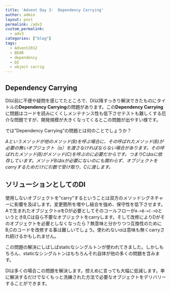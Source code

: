 ```yaml
---
title: 'Advent Day 3:  Dependency Carrying'
author: admin
layout: post
permalink: /adv3
custom_permalink:
  - adv3
categories: ["blog"]
tags:
  - Advent2012
  - BEAR
  - dependency
  - DI
  - object carrig
---
```


## Dependency Carrying

DI以前に不便や疑問を感じてたところで、DI以降すっきり解決できたものにタイトルの**Dependency Carrying**の問題があります。この**Dependency Carrying**に問題はコードを読みにくくしメンテナンス性も低下させテストも難しくする厄介な問題ですが、開発規模が大きくなってくるとこの問題が出やすい様です。

では&#8221;Dependency Carrying&#8221;の問題とは何のことでしょうか？

*Aというメソッドが他のメソッド(B)を呼ぶ場合に、その呼ばれたメソッド(B)が必要の無いオブジェクト（α）を渡さなければならない場合があります。その呼ばれたメソッド(B)がメソッド(C)を呼ぶのに必要だからです。つまりCはαに依存しています。メソッドBはαが必要にないのにも関わらず、オブジェクトをcarryするためだけに引数で受け取り、Cに渡します。*

## ソリューションとしてのDI

使用しないオブジェクトを&#8221;carry&#8221;するということは双方のメソッドシグネチャーに影響を及ぼします。変更箇所を増やし結合を強め、保守性を低下させます。Aで生まれたオブジェクトαをDが必要としてそのコールフローが`A->B->C->D`というときB,Cは自ら不要なオブジェクトをcarryします。そして改修によりDがそのオブジェクトを必要としなくなったら？無意味と分かりつつ互換性のためにB,Cのコードを改修する事は難しいでしょう。使われないαは意味も無くcarryされ続けるかもしれません。

この問題の解決にしばしばstaticなシングルトンが使われてきました。しかしもちろん、staticなシングルトンはもちろんそれ自体が他の多くの問題を含みます。

DIは多くの場合この問題を解決します。控えめに言っても大幅に低減します。単に解決するだけでなくもっと洗練された方法で必要なオブジェクトをデリバリーすることができます。
